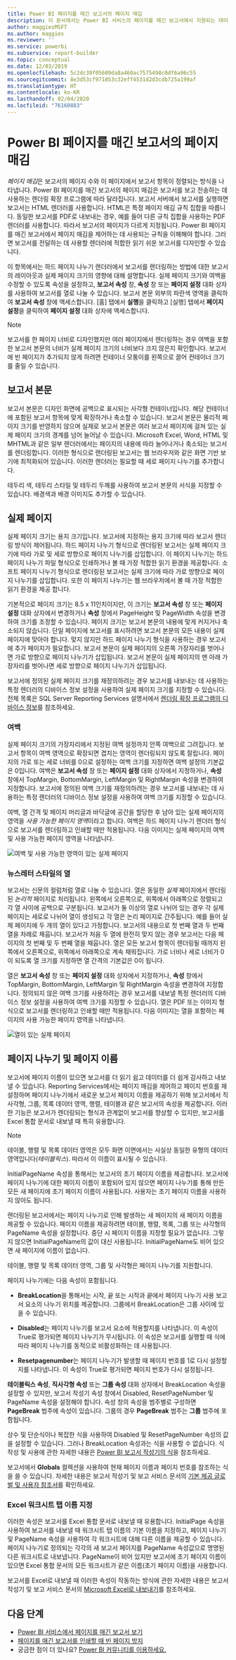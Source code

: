```yaml
---
title: Power BI 페이지를 매긴 보고서의 페이지 매김
description: 이 문서에서는 Power BI 서비스의 페이지를 매긴 보고서에서 지원되는 데이터 원본 및 Azure SQL Database 데이터 원본에 연결하는 방법을 알아봅니다.
author: maggiesMSFT
ms.author: maggies
ms.reviewer: ''
ms.service: powerbi
ms.subservice: report-builder
ms.topic: conceptual
ms.date: 12/03/2019
ms.openlocfilehash: 5c2dc39f05609da8a460ac7575498c0df6a96c55
ms.sourcegitcommit: 8e3d53cf971853c32eff4531d2d3cdb725a199af
ms.translationtype: HT
ms.contentlocale: ko-KR
ms.lasthandoff: 02/04/2020
ms.locfileid: "76160883"
---
```

# <a name="pagination-in-power-bi-paginated-reports"></a>Power BI 페이지를 매긴 보고서의 페이지 매김

 *페이지 매김*은 보고서의 페이지 수와 이 페이지에서 보고서 항목이 정렬되는 방식을 나타냅니다. Power BI 페이지를 매긴 보고서의 페이지 매김은 보고서를 보고 전송하는 데 사용하는 렌더링 확장 프로그램에 따라 달라집니다. 보고서 서버에서 보고서를 실행하면 보고서는 HTML 렌더러를 사용합니다. HTML은 특정 페이지 매김 규칙 집합을 따릅니다. 동일한 보고서를 PDF로 내보내는 경우, 예를 들어 다른 규칙 집합을 사용하는 PDF 렌더러를 사용합니다. 따라서 보고서의 페이지가 다르게 지정됩니다. Power BI 페이지를 매긴 보고서에서 페이지 매김을 제어하는 데 사용되는 규칙을 이해해야 합니다. 그러면 보고서를 전달하는 데 사용할 렌더러에 적합한 읽기 쉬운 보고서를 디자인할 수 있습니다.  
  
 이 항목에서는 하드 페이지 나누기 렌더러에서 보고서를 렌더링하는 방법에 대한 보고서의 레이아웃과 실제 페이지 크기의 영향에 대해 설명합니다. 실제 페이지 크기와 여백을 수정할 수 있도록 속성을 설정하고, **보고서 속성** 창, **속성** 창 또는 **페이지 설정** 대화 상자를 사용하여 보고서를 열로 나눌 수 있습니다. 보고서 본문 외부의 파란색 영역을 클릭하여 **보고서 속성** 창에 액세스합니다. [홈] 탭에서 **실행**을 클릭하고 [실행] 탭에서 **페이지 설정**을 클릭하여 **페이지 설정** 대화 상자에 액세스합니다.  
  
> [!NOTE]  
>  보고서를 한 페이지 너비로 디자인했지만 여러 페이지에서 렌더링하는 경우 여백을 포함한 보고서 본문의 너비가 실제 페이지 크기의 너비보다 크지 않은지 확인합니다. 보고서에 빈 페이지가 추가되지 않게 하려면 컨테이너 모퉁이를 왼쪽으로 끌어 컨테이너 크기를 줄일 수 있습니다.  

## <a name="the-report-body"></a>보고서 본문  
 보고서 본문은 디자인 화면에 공백으로 표시되는 사각형 컨테이너입니다. 해당 컨테이너에 포함된 보고서 항목에 맞게 확장하거나 축소할 수 있습니다. 보고서 본문은 물리적 페이지 크기를 반영하지 않으며 실제로 보고서 본문은 여러 보고서 페이지에 걸쳐 있는 실제 페이지 크기의 경계를 넘어 늘어날 수 있습니다. Microsoft Excel, Word, HTML 및 MHTML과 같은 일부 렌더러에서는 페이지의 내용에 따라 늘어나거나 축소되는 보고서를 렌더링합니다. 이러한 형식으로 렌더링된 보고서는 웹 브라우저와 같은 화면 기반 보기에 최적화되어 있습니다. 이러한 렌더러는 필요할 때 세로 페이지 나누기를 추가합니다.  
  
 테두리 색, 테두리 스타일 및 테두리 두께를 사용하여 보고서 본문의 서식을 지정할 수 있습니다. 배경색과 배경 이미지도 추가할 수 있습니다.  
  
## <a name="the-physical-page"></a>실제 페이지  
 실제 페이지 크기는 용지 크기입니다. 보고서에 지정하는 용지 크기에 따라 보고서 렌더링 방식이 제어됩니다. 하드 페이지 나누기 형식으로 렌더링된 보고서는 실제 페이지 크기에 따라 가로 및 세로 방향으로 페이지 나누기를 삽입합니다. 이 페이지 나누기는 하드 페이지 나누기 파일 형식으로 인쇄하거나 볼 때 가장 적합한 읽기 환경을 제공합니다. 소프트 페이지 나누기 형식으로 렌더링된 보고서는 실제 크기에 따라 가로 방향으로 페이지 나누기를 삽입합니다. 또한 이 페이지 나누기는 웹 브라우저에서 볼 때 가장 적합한 읽기 환경을 제공 합니다.  
  
 기본적으로 페이지 크기는 8.5 x 11인치이지만, 이 크기는 **보고서 속성** 창 또는 **페이지 설정** 대화 상자에서 변경하거나 **속성** 창에서 PageHeight 및 PageWidth 속성을 변경하여 크기를 조정할 수 있습니다. 페이지 크기는 보고서 본문의 내용에 맞게 커지거나 축소되지 않습니다. 단일 페이지에 보고서를 표시하려면 보고서 본문의 모든 내용이 실제 페이지에 맞아야 합니다. 맞지 않지만 하드 페이지 나누기 형식을 사용하는 경우 보고서에 추가 페이지가 필요합니다. 보고서 본문이 실제 페이지의 오른쪽 가장자리를 벗어나면 가로 방향으로 페이지 나누기가 삽입됩니다. 보고서 본문이 실제 페이지의 맨 아래 가장자리를 벗어나면 세로 방향으로 페이지 나누기가 삽입됩니다.  
  
 보고서에 정의된 실제 페이지 크기를 재정의하려는 경우 보고서를 내보내는 데 사용하는 특정 렌더러의 디바이스 정보 설정을 사용하여 실제 페이지 크기를 지정할 수 있습니다. 전체 목록은 SQL Server Reporting Services 설명서에서 [렌더링 확장 프로그램의 디바이스 정보](https://docs.microsoft.com/sql/reporting-services/device-information-settings-for-rendering-extensions-reporting-services?view=sql-server-2017)를 참조하세요.  
  
### <a name="margins"></a>여백

 실제 페이지 크기의 가장자리에서 지정된 여백 설정까지 안쪽 여백으로 그려집니다. 보고서 항목이 여백 영역으로 확장되면 겹치는 영역이 렌더링되지 않도록 잘립니다. 페이지의 가로 또는 세로 너비를 0으로 설정하는 여백 크기를 지정하면 여백 설정의 기본값은 0입니다. 여백은 **보고서 속성** 창 또는 **페이지 설정** 대화 상자에서 지정하거나, **속성** 창에서 TopMargin, BottomMargin, LeftMargin 및 RightMargin 속성을 변경하여 지정합니다. 보고서에 정의된 여백 크기를 재정의하려는 경우 보고서를 내보내는 데 사용하는 특정 렌더러의 디바이스 정보 설정을 사용하여 여백 크기를 지정할 수 있습니다.  
  
 여백, 열 간격 및 페이지 머리글과 바닥글에 공간을 할당한 후 남아 있는 실제 페이지의 영역을 *사용 가능한 페이지 영역*이라고 합니다. 여백은 하드 페이지 나누기 렌더러 형식으로 보고서를 렌더링하고 인쇄할 때만 적용됩니다. 다음 이미지는 실제 페이지의 여백 및 사용 가능한 페이지 영역을 나타냅니다.  
  
![여백 및 사용 가능한 영역이 있는 실제 페이지](media/paginated-reports-pagination/power-bi-paginated-rs-page-margins.png) 
  
### <a name="newsletter-style-columns"></a>뉴스레터 스타일의 열  

 보고서는 신문의 컬럼처럼 열로 나눌 수 있습니다. 열은 동일한 *실제* 페이지에서 렌더링된 *논리적* 페이지로 처리됩니다. 왼쪽에서 오른쪽으로, 위쪽에서 아래쪽으로 정렬되고 각 열 사이에 공백으로 구분됩니다. 보고서가 둘 이상의 열로 나뉘어 있는 경우 각 실제 페이지는 세로로 나뉘어 열이 생성되고 각 열은 논리 페이지로 간주됩니다. 예를 들어 실제 페이지에 두 개의 열이 있다고 가정합니다. 보고서의 내용으로 첫 번째 열과 두 번째 열을 차례로 채웁니다. 보고서가 처음 두 열에 완전히 맞지 않는 경우 보고서는 다음 페이지의 첫 번째 및 두 번째 열을 채웁니다. 열은 모든 보고서 항목이 렌더링될 때까지 왼쪽에서 오른쪽으로, 위쪽에서 아래쪽으로 계속 채워집니다. 가로 너비나 세로 너비가 0이 되도록 열 크기를 지정하면 열 간격의 기본값은 0이 됩니다.  
  
 열은 **보고서 속성** 창 또는 **페이지 설정** 대화 상자에서 지정하거나, **속성** 창에서 TopMargin, BottomMargin, LeftMargin 및 RightMargin 속성을 변경하여 지정합니다. 정의되지 않은 여백 크기를 사용하려는 경우 보고서를 내보낼 특정 렌더러의 디바이스 정보 설정을 사용하여 여백 크기를 지정할 수 있습니다. 열은 PDF 또는 이미지 형식으로 보고서를 렌더링하고 인쇄할 때만 적용됩니다. 다음 이미지는 열을 포함하는 페이지의 사용 가능한 페이지 영역을 나타냅니다.  
  
![열이 있는 실제 페이지](media/paginated-reports-pagination/power-bi-paginated-rs-page-columns.png)
  
## <a name="page-breaks-and-page-names"></a>페이지 나누기 및 페이지 이름

 보고서에 페이지 이름이 있으면 보고서를 더 읽기 쉽고 데이터를 더 쉽게 감사하고 내보낼 수 있습니다. Reporting Services에서는 페이지 매김을 제어하고 페이지 번호를 재설정하며 페이지 나누기에서 새로운 보고서 페이지 이름을 제공하기 위해 보고서에서 직사각형, 그룹, 목록 데이터 영역, 행렬, 테이블과 같은 보고서의 속성을 제공합니다. 이러한 기능은 보고서가 렌더링되는 형식과 관계없이 보고서를 향상할 수 있지만, 보고서를 Excel 통합 문서로 내보낼 때 특히 유용합니다.

> [!NOTE]
> 테이블, 행렬 및 목록 데이터 영역은 모두 화면 이면에서는 사실상 동일한 유형의 데이터 영역입니다(*테이블릭스*). 따라서 이 이름이 표시될 수 있습니다. 

 InitialPageName 속성을 통해서는 보고서의 초기 페이지 이름을 제공합니다. 보고서에 페이지 나누기에 대한 페이지 이름이 포함되어 있지 않으면 페이지 나누기를 통해 만든 모든 새 페이지에 초기 페이지 이름이 사용됩니다. 사용자는 초기 페이지 이름을 사용하지 않아도 됩니다.  
  
 렌더링된 보고서에서는 페이지 나누기로 인해 발생하는 새 페이지의 새 페이지 이름을 제공할 수 있습니다. 페이지 이름을 제공하려면 테이블, 행렬, 목록, 그룹 또는 사각형의 PageName 속성을 설정합니다. 중단 시 페이지 이름을 지정할 필요가 없습니다. 그렇지 않으면 InitialPageName의 값이 대신 사용됩니다. InitialPageName도 비어 있으면 새 페이지에 이름이 없습니다.  
  
 테이블, 행렬 및 목록 데이터 영역, 그룹 및 사각형은 페이지 나누기를 지원합니다.  
  
 페이지 나누기에는 다음 속성이 포함됩니다.  
  
- **BreakLocation**을 통해서는 시작, 끝 또는 시작과 끝에서 페이지 나누기 사용 보고서 요소의 나누기 위치를 제공합니다. 그룹에서 BreakLocation은 그룹 사이에 있을 수 있습니다.  
  
- **Disabled**는 페이지 나누기를 보고서 요소에 적용할지를 나타냅니다. 이 속성이 True로 평가되면 페이지 나누기가 무시됩니다. 이 속성은 보고서를 실행할 때 식에 따라 페이지 나누기를 동적으로 비활성화하는 데 사용됩니다.  
  
- **Resetpagenumber**는 페이지 나누기가 발생할 때 페이지 번호를 1로 다시 설정할지를 나타냅니다. 이 속성이 True로 평가되면 페이지 번호가 다시 설정됩니다.  
  
 **테이블릭스 속성**, **직사각형 속성** 또는 **그룹 속성** 대화 상자에서 BreakLocation 속성을 설정할 수 있지만, 보고서 작성기 속성 창에서 Disabled, ResetPageNumber 및 PageName 속성을 설정해야 합니다. 속성 창의 속성을 범주별로 구성하면 **PageBreak** 범주에 속성이 있습니다. 그룹의 경우 **PageBreak** 범주는 **그룹** 범주에 포함됩니다.  
  
 상수 및 단순식이나 복잡한 식을 사용하여 Disabled 및 ResetPageNumber 속성의 값을 설정할 수 있습니다. 그러나 BreakLocation 속성과는 식을 사용할 수 없습니다. 식 작성 및 사용에 관한 자세한 내용은 [Power BI 보고서 작성기의 식](report-builder-expressions.md)을 참조하세요.  
  
 보고서에서 **Globals** 컬렉션을 사용하여 현재 페이지 이름과 페이지 번호를 참조하는 식을 쓸 수 있습니다. 자세한 내용은 보고서 작성기 및 보고 서비스 문서의 [기본 제공 글로벌 및 사용자 참조서](https://docs.microsoft.com/sql/reporting-services/report-design/built-in-collections-built-in-globals-and-users-references-report-builder?view=sql-server-2017)를 확인하세요.
  
### <a name="naming-excel-worksheet-tabs"></a>Excel 워크시트 탭 이름 지정

 이러한 속성은 보고서를 Excel 통합 문서로 내보낼 때 유용합니다. InitialPage 속성을 사용하여 보고서를 내보낼 때 워크시트 탭 이름의 기본 이름을 지정하고, 페이지 나누기 및 PageName 속성을 사용하여 각 워크시트에 대해 다른 이름을 제공할 수 있습니다. 페이지 나누기로 정의되는 각각의 새 보고서 페이지를 PageName 속성값으로 명명된 다른 워크시트로 내보냅니다. PageName이 비어 있지만 보고서에 초기 페이지 이름이 있으면 Excel 통합 문서의 모든 워크시트가 같은 이름(초기 페이지 이름)을 사용합니다.  
  
 보고서를 Excel로 내보낼 때 이러한 속성이 작동하는 방식에 관한 자세한 내용은 보고서 작성기 및 보고 서비스 문서의 [Microsoft Excel로 내보내기](https://docs.microsoft.com/sql/reporting-services/report-builder/exporting-to-microsoft-excel-report-builder-and-ssrs?view=sql-server-2017)를 참조하세요.  
  
## <a name="next-steps"></a>다음 단계

- [Power BI 서비스에서 페이지를 매긴 보고서 보기](consumer/paginated-reports-view-power-bi-service.md)
- [페이지를 매긴 보고서를 인쇄할 때 빈 페이지 방지](guidance/report-paginated-blank-page.md)
- 궁금한 점이 더 있나요? [Power BI 커뮤니티를 이용하세요.](https://community.powerbi.com/)
